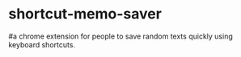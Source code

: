 # shortcut-memo-saver
#a chrome extension for people to save random texts quickly using keyboard shortcuts.
